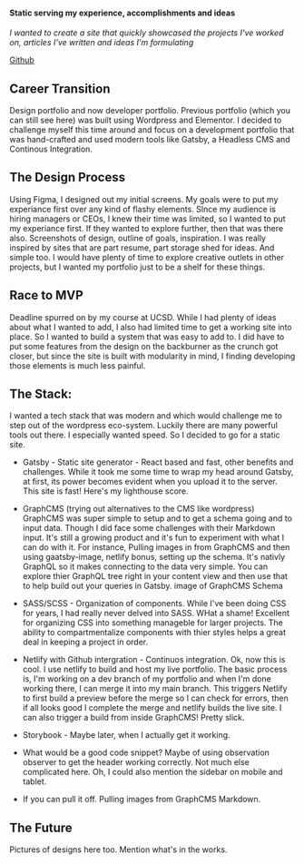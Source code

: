 #### Static serving my experience, accomplishments and ideas

_I wanted to create a site that quickly showcased the projects I've worked on, articles I've written and ideas I'm formulating_

[Github](https://github.com/dwainetrain/portfolio)

## Career Transition

Design portfolio and now developer portfolio. Previous portfolio (which you can still see here) was built using Wordpress and Elementor. I decided to challenge myself this time around and focus on a development portfolio that was hand-crafted and used modern tools like Gatsby, a Headless CMS and Continous Integration.

## The Design Process

Using Figma, I designed out my initial screens. My goals were to put my experiance first over any kind of flashy elements. SInce my audience is hiring managers or CEOs, I knew their time was limited, so I wanted to put my experiance first. If they wanted to explore further, then that was there also. Screenshots of design, outline of goals, inspiration. I was really inspired by sites that are part resume, part storage shed for ideas. And simple too. I would have plenty of time to explore creative outlets in other projects, but I wanted my portfolio just to be a shelf for these things.

## Race to MVP

Deadline spurred on by my course at UCSD. While I had plenty of ideas about what I wanted to add, I also had limited time to get a working site into place. So I wanted to build a system that was easy to add to. I did have to put some features from the design on the backburner as the crunch got closer, but since the site is built with modularity in mind, I finding developing those elements is much less painful.

## The Stack:

I wanted a tech stack that was modern and which would challenge me to step out of the wordpress eco-system. Luckily there are many powerful tools out there. I especially wanted speed. So I decided to go for a static site.

- Gatsby - Static site generator - React based and fast, other benefits and challenges. While it took me some time to wrap my head around Gatsby, at first, its power becomes evident when you upload it to the server. This site is fast! Here's my lighthouse score.

- GraphCMS (trying out alternatives to the CMS like wordpress) GraphCMS was super simple to setup and to get a schema going and to input data. Though I did face some challenges with their Markdown input. It's still a growing product and it's fun to experiment with what I can do with it. For instance, Pulling images in from GraphCMS and then using gaatsby-image, netlify bonus, setting up the schema. It's nativly GraphQL so it makes connecting to the data very simple. You can explore thier GraphQL tree right in your content view and then use that to help build out your queries in Gatsby.
  image of GraphCMS Schema

- SASS/SCSS - Organization of components. While I've been doing CSS for years, I had really never delved into SASS. WHat a shame! Excellent for organizing CSS into something manageble for larger projects. The ability to compartmentalize components with thier styles helps a great deal in keeping a project in order.

- Netlify with Github intergration - Continuos integration. Ok, now this is cool. I use netlify to build and host my live portfolio. The basic process is, I'm working on a dev branch of my portfolio and when I'm done working there, I can merge it into my main branch. This triggers Netlify to first build a preview before the merge so I can check for errors, then if all looks good I complete the merge and netlify builds the live site. I can also trigger a build from inside GraphCMS! Pretty slick.

- Storybook - Maybe later, when I actually get it working.

- What would be a good code snippet?
  Maybe of using observation observer to get the header working correctly. Not much else complicated here. Oh, I could also mention the sidebar on mobile and tablet.

- If you can pull it off. Pulling images from GraphCMS Markdown.

## The Future

Pictures of designs here too.
Mention what's in the works.
